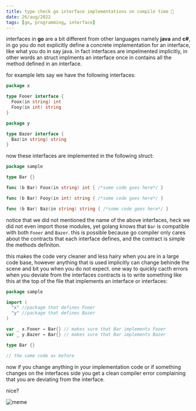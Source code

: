 ```yaml
---
title: type check go interface implementations on compile time 👮
date: 26/aug/2022
tags: [go, programming, interface]
---
```


interfaces in **go** are a bit different from other languages namely **java** and **c#**, in go you do not explicitly define a concrete implementation for an interface, like what you do in say java. in fact interfaces are impelmented implicitly, in other words an struct implments an interface once in contains all the method defined in an interface.

for example lets say we have the following interfaces:

```go
package x

type Fooer interface {
  Foox(in string) int
  Fooy(in int) string
}
```

```go
package y

type Bazer interface {
  Baz(in string) string
}
```

now these interfaces are implemented in the following struct:

```go
package sample

type Bar {}

func (b Bar) Foox(in string) int { /*some code goes here*/ }

func (b Bar) Fooy(in int) string { /*some code goes here*/ }

func (b Bar) Baz(in string) string { /*some code goes here*/ }
```

notice that we did not mentioned the name of the above interfaces, heck we did not even import those modules, yet golang knows that `Bar` is compatible with both `Fooer` and `Bazer`. this is possible because go compiler only cares about the contracts that each interface defines, and the contract is simple the methods definiton.

this makes the code very cleaner and less hairy when you are in a large code base, however anything that is used implicitly can change behinde the scene and bit you when you do not expect. one way to quickly cacth errors when you deviate from the interfaces contracts is to write something like this at the top of the file that implements an interface or interfaces:

```go
package sample

import (
  "x" //package that defines Fooer
  "y" //package that defines Bazer
)

var _ x.Fooer = Bar{} // makes sure that Bar implements Fooer
var _ y.Bazer = Bar{} // makes sure that Bar implements Bazer

type Bar {}

// the same code as before
```

now if you change anything in your implementation code or if something changes on the interfaces side you get a clean compiler error complaining that you are deviating from the interface.

nice?

![meme](https://i.giphy.com/media/Od0QRnzwRBYmDU3eEO/giphy.webp)